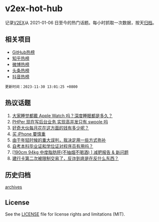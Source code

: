 # v2ex-hot-hub

 记录[V2EX](https://www.v2ex.com/)从 2021-01-06 日至今的热门话题。每小时抓取一次数据，按天[归档](archives)。
 
 ## 相关项目

- [GitHub热榜](https://github.com/it985/github-hot-hub)
- [知乎热榜](https://github.com/it985/zhihu-hot-hub)
- [微博热榜](https://github.com/it985/weibo-hot-hub)
- [头条热榜](https://github.com/it985/toutiao-hot-hub)
- [抖音热榜](https://github.com/it985/douyin-hot-hub)


 `更新时间：2023-11-30 13:01:25 +0800`

## 热议话题

1. [大家睡觉都戴 Apple Watch 吗？深度睡眠都是多久？](https://www.v2ex.com/t/996242)
1. [PHPer 现在写后台业务 实现高并发只有 swoole 吗](https://www.v2ex.com/t/996296)
1. [好奇大伙每月花在这方面的钱有多少呢？](https://www.v2ex.com/t/996421)
1. [买 iPhone 要慎重](https://www.v2ex.com/t/996248)
1. [由于年轻时候的重大误判，我决定用一些方式弥补](https://www.v2ex.com/t/996449)
1. [自考本科毕业证和学位证对程序员有用吗？](https://www.v2ex.com/t/996290)
1. [[190cm 94kg 中度脂肪肝(不抽烟不喝酒) ] 减肥报告 & 新问题](https://www.v2ex.com/t/996422)
1. [建行卡第二次被限制交易了，反诈到底是在反什么东西？](https://www.v2ex.com/t/996410)

## 历史归档

[archives](archives)

## License

See the [LICENSE](LICENSE) file for license rights and limitations (MIT).
